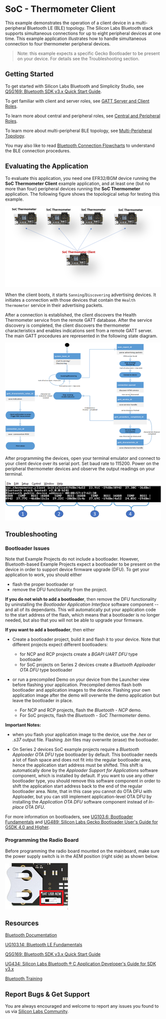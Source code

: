 # SoC - Thermometer Client

This example demonstrates the operation of a client device in a multi-peripheral Bluetooth LE (BLE) topology. The Silicon Labs Bluetooth stack supports simultaneous connections for up to eight peripheral devices at one time. This example application illustrates how to handle simultaneous connection to four thermometer peripheral devices.

> Note: this example expects a specific Gecko Bootloader to be present on your device. For details see the Troubleshooting section.

## Getting Started

To get started with Silicon Labs Bluetooth and Simplicity Studio, see [QSG169: Bluetooth SDK v3.x Quick Start Guide](https://www.silabs.com/documents/public/quick-start-guides/qsg169-bluetooth-sdk-v3x-quick-start-guide.pdf).

To get familiar with client and server roles, see [GATT Server and Client Roles](https://docs.silabs.com/bluetooth/latest/general/gatt-protocol/gatt-server-and-client-roles).

To learn more about central and peripheral roles, see [Central and Peripheral Roles](https://docs.silabs.com/bluetooth/latest/general/connections/central-and-peripheral-roles).

To learn more about multi-peripheral BLE topology, see [Multi-Peripheral Topology](https://docs.silabs.com/bluetooth/latest/general/connections/multiperipheral-topology).

You may also like to read [Bluetooth Connection Flowcharts](https://docs.silabs.com/bluetooth/latest/general/connections/bluetooth-connection-flowcharts) to understand the BLE connection procedures.

## Evaluating the Application

To evaluate this application, you need one EFR32/BGM device running the **SoC Thermometer Client** example application, and at least one (but no more than four) peripheral devices running the **SoC Thermometer** application. The following figure shows the topological setup for testing this example.

![Network Topology](image/readme_img1.png)

When the client boots, it starts `Sanning`/`Discovering` advertising devices. It initiates a connection with those devices that contain the `Health Thermometer` service in their advertising packets.

After a connection is established, the client discovers the Health Thermometer service from the remote GATT database. After the service discovery is completed, the client discovers the thermometer characteristics and enables indications sent from a remote GATT server. The main GATT procedures are represented in the following state diagram.

![State diagram for the GATT procedures](image/readme_img2.png)

After programming the devices, open your terminal emulator and connect to your client device over its serial port. Set baud rate to 115200. Power on the peripheral thermometer devices and observe the output readings on your terminal.

![Temperature readings from four peripheral devices](image/readme_img3.png)

## Troubleshooting

### Bootloader Issues

Note that Example Projects do not include a bootloader. However, Bluetooth-based Example Projects expect a bootloader to be present on the device in order to support device firmware upgrade (DFU). To get your application to work, you should either 
- flash the proper bootloader or
- remove the DFU functionality from the project.

**If you do not wish to add a bootloader**, then remove the DFU functionality by uninstalling the *Bootloader Application Interface* software component -- and all of its dependants. This will automatically put your application code to the start address of the flash, which means that a bootloader is no longer needed, but also that you will not be able to upgrade your firmware.

**If you want to add a bootloader**, then either 
- Create a bootloader project, build it and flash it to your device. Note that different projects expect different bootloaders:
  - for NCP and RCP projects create a *BGAPI UART DFU* type bootloader
  - for SoC projects on Series 2 devices create a *Bluetooth Apploader OTA DFU* type bootloader

- or run a precompiled Demo on your device from the Launcher view before flashing your application. Precompiled demos flash both bootloader and application images to the device. Flashing your own application image after the demo will overwrite the demo application but leave the bootloader in place. 
  - For NCP and RCP projects, flash the *Bluetooth - NCP* demo.
  - For SoC projects, flash the *Bluetooth - SoC Thermometer* demo.

**Important Notes:** 
- when you flash your application image to the device, use the *.hex* or *.s37* output file. Flashing *.bin* files may overwrite (erase) the bootloader.

- On Series 2 devices SoC example projects require a *Bluetooth Apploader OTA DFU* type bootloader by default. This bootloader needs a lot of flash space and does not fit into the regular bootloader area, hence the application start address must be shifted. This shift is automatically done by the *Apploader Support for Applications* software component, which is installed by default. If you want to use any other bootloader type, you should remove this software component in order to shift the application start address back to the end of the regular bootloader area. Note, that in this case you cannot do OTA DFU with Apploader, but you can still implement application-level OTA DFU by installing the *Application OTA DFU* software component instead of *In-place OTA DFU*.

For more information on bootloaders, see [UG103.6: Bootloader Fundamentals](https://www.silabs.com/documents/public/user-guides/ug103-06-fundamentals-bootloading.pdf) and [UG489: Silicon Labs Gecko Bootloader User's Guide for GSDK 4.0 and Higher](https://cn.silabs.com/documents/public/user-guides/ug489-gecko-bootloader-user-guide-gsdk-4.pdf).


### Programming the Radio Board

Before programming the radio board mounted on the mainboard, make sure the power supply switch is in the AEM position (right side) as shown below.

![Radio board power supply switch](image/readme_img0.png)


## Resources

[Bluetooth Documentation](https://docs.silabs.com/bluetooth/latest/)

[UG103.14: Bluetooth LE Fundamentals](https://www.silabs.com/documents/public/user-guides/ug103-14-fundamentals-ble.pdf)

[QSG169: Bluetooth SDK v3.x Quick Start Guide](https://www.silabs.com/documents/public/quick-start-guides/qsg169-bluetooth-sdk-v3x-quick-start-guide.pdf)

[UG434: Silicon Labs Bluetooth ® C Application Developer's Guide for SDK v3.x](https://www.silabs.com/documents/public/user-guides/ug434-bluetooth-c-soc-dev-guide-sdk-v3x.pdf)

[Bluetooth Training](https://www.silabs.com/support/training/bluetooth)

## Report Bugs & Get Support

You are always encouraged and welcome to report any issues you found to us via [Silicon Labs Community](https://www.silabs.com/community).
